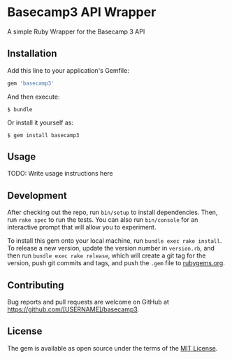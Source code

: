 # Basecamp3 API Wrapper

A simple Ruby Wrapper for the Basecamp 3 API

## Installation

Add this line to your application's Gemfile:

```ruby
gem 'basecamp3'
```

And then execute:

    $ bundle

Or install it yourself as:

    $ gem install basecamp3

## Usage

TODO: Write usage instructions here

## Development

After checking out the repo, run `bin/setup` to install dependencies. Then, run `rake spec` to run the tests. You can also run `bin/console` for an interactive prompt that will allow you to experiment.

To install this gem onto your local machine, run `bundle exec rake install`. To release a new version, update the version number in `version.rb`, and then run `bundle exec rake release`, which will create a git tag for the version, push git commits and tags, and push the `.gem` file to [rubygems.org](https://rubygems.org).

## Contributing

Bug reports and pull requests are welcome on GitHub at https://github.com/[USERNAME]/basecamp3.


## License

The gem is available as open source under the terms of the [MIT License](http://opensource.org/licenses/MIT).

